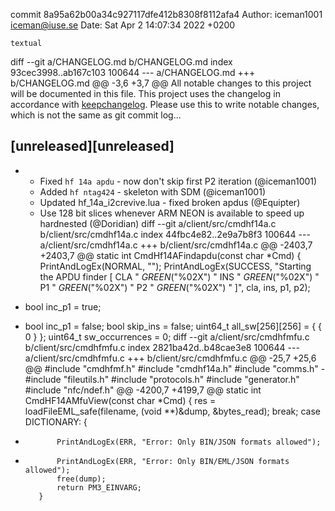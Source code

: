 commit 8a95a62b00a34c927117dfe412b8308f8112afa4
Author: iceman1001 <iceman@iuse.se>
Date:   Sat Apr 2 14:07:34 2022 +0200

    textual

diff --git a/CHANGELOG.md b/CHANGELOG.md
index 93cec3998..ab167c103 100644
--- a/CHANGELOG.md
+++ b/CHANGELOG.md
@@ -3,6 +3,7 @@ All notable changes to this project will be documented in this file.
 This project uses the changelog in accordance with [keepchangelog](http://keepachangelog.com/). Please use this to write notable changes, which is not the same as git commit log...
 
 ## [unreleased][unreleased]
+ - Fixed `hf 14a apdu` - now don't skip first P2 iteration (@iceman1001)
  - Added `hf ntag424` - skeleton with SDM (@iceman1001)
  - Updated hf_14a_i2crevive.lua - fixed broken apdus (@Equipter)
  - Use 128 bit slices whenever ARM NEON is available to speed up hardnested (@Doridian)
diff --git a/client/src/cmdhf14a.c b/client/src/cmdhf14a.c
index 44fbc4e82..2e9a7b8f3 100644
--- a/client/src/cmdhf14a.c
+++ b/client/src/cmdhf14a.c
@@ -2403,7 +2403,7 @@ static int CmdHf14AFindapdu(const char *Cmd) {
     PrintAndLogEx(NORMAL, "");
     PrintAndLogEx(SUCCESS, "Starting the APDU finder [ CLA " _GREEN_("%02X") " INS " _GREEN_("%02X") " P1 " _GREEN_("%02X") " P2 " _GREEN_("%02X") " ]", cla, ins, p1, p2);
 
-    bool inc_p1 = true;
+    bool inc_p1 = false;
     bool skip_ins = false;
     uint64_t all_sw[256][256] = { { 0 } };
     uint64_t sw_occurrences = 0;
diff --git a/client/src/cmdhfmfu.c b/client/src/cmdhfmfu.c
index 2821ba42d..b48cae3e8 100644
--- a/client/src/cmdhfmfu.c
+++ b/client/src/cmdhfmfu.c
@@ -25,7 +25,6 @@
 #include "cmdhfmf.h"
 #include "cmdhf14a.h"
 #include "comms.h"
-#include "fileutils.h"
 #include "protocols.h"
 #include "generator.h"
 #include "nfc/ndef.h"
@@ -4200,7 +4199,7 @@ static int CmdHF14AMfuView(const char *Cmd) {
             res = loadFileEML_safe(filename, (void **)&dump, &bytes_read);
             break;
         case DICTIONARY: {
-            PrintAndLogEx(ERR, "Error: Only BIN/JSON formats allowed");
+            PrintAndLogEx(ERR, "Error: Only BIN/EML/JSON formats allowed");
             free(dump);
             return PM3_EINVARG;
         }
